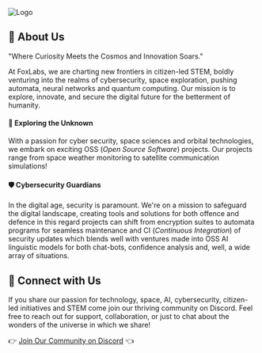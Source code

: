 ![Logo](https://cdn.discordapp.com/attachments/1053895661629751397/1135623202886926396/foxlab_name_square.png?width=480&height=240)

## 🚀 About Us

"Where Curiosity Meets the Cosmos and Innovation Soars."

At FoxLabs, we are charting new frontiers in citizen-led STEM, boldly venturing into the realms of cybersecurity, space exploration, pushing automata, neural networks and quantum computing. Our mission is to explore, innovate, and secure the digital future for the betterment of humanity.

#### 🌌 Exploring the Unknown

With a passion for cyber security, space sciences and orbital technologies, we embark on exciting OSS (*Open Source Software*) projects. Our projects range from space weather monitoring to satellite communication simulations!

#### 🛡️ Cybersecurity Guardians

In the digital age, security is paramount. We're on a mission to safeguard the digital landscape, creating tools and solutions for both offence and defence in this regard projects can shift from encryption suites to automata programs for seamless maintenance and CI (*Continuous Integration*) of security updates which blends well with ventures made into OSS AI linguistic models for both chat-bots, confidence analysis and, well, a wide array of situations.

## 📱 Connect with Us

If you share our passion for technology, space, AI, cybersecurity, citizen-led initiatives and STEM come join our thriving community on Discord. Feel free to reach out for support, collaboration, or just to chat about the wonders of the universe in which we share!

👉 [Join Our Community on Discord](https://discord.foxlabs.cloud) 👈
